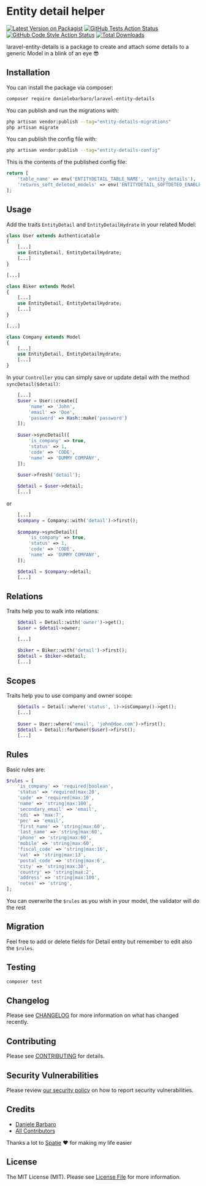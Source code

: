 # Entity detail helper

[![Latest Version on Packagist](https://img.shields.io/packagist/v/danielebarbaro/laravel-entity-details.svg?style=flat-square)](https://packagist.org/packages/danielebarbaro/laravel-entity-details)
[![GitHub Tests Action Status](https://img.shields.io/github/workflow/status/danielebarbaro/laravel-entity-details/run-tests?label=tests)](https://github.com/danielebarbaro/laravel-entity-details/actions?query=workflow%3Arun-tests+branch%3Amain)
[![GitHub Code Style Action Status](https://img.shields.io/github/workflow/status/danielebarbaro/laravel-entity-details/Check%20&%20fix%20styling?label=code%20style)](https://github.com/danielebarbaro/laravel-entity-details/actions?query=workflow%3A"Check+%26+fix+styling"+branch%3Amain)
[![Total Downloads](https://img.shields.io/packagist/dt/danielebarbaro/laravel-entity-details.svg?style=flat-square)](https://packagist.org/packages/danielebarbaro/laravel-entity-details)

laravel-entity-details is a package to create and attach some details to a generic Model in a blink of an eye 😎

## Installation

You can install the package via composer:

```bash
composer require danielebarbaro/laravel-entity-details
```

You can publish and run the migrations with:

```bash
php artisan vendor:publish --tag="entity-details-migrations"
php artisan migrate
```

You can publish the config file with:
```bash
php artisan vendor:publish --tag="entity-details-config"
```


This is the contents of the published config file:

```php
return [
    'table_name' => env('ENTITYDETAIL_TABLE_NAME', 'entity_details'),
    'returns_soft_deleted_models' => env('ENTITYDETAIL_SOFTDETED_ENABLE', false),
];
```

## Usage

Add the traits `EntityDetail` and `EntityDetailHydrate` in your related Model:

```php
class User extends Authenticatable
{
    [...]
    use EntityDetail, EntityDetailHydrate;
    [...]
}

[...]

class Biker extends Model
{
    [...]
    use EntityDetail, EntityDetailHydrate;
    [...]
}

[...]

class Company extends Model
{
    [...]
    use EntityDetail, EntityDetailHydrate;
    [...]
}
```

In your `Controller` you can simply save or update detail with the method `syncDetail($detail)`:  
```php
    [...]
    $user = User::create([
        'name' => 'John',
        'email' => 'Doe',
        'password' => Hash::make('password')
    ]);
    
    $user->syncDetail([
        'is_company' => true,
        'status' => 1,
        'code' => 'CODE',
        'name' => 'DUMMY COMPANY',
    ]);
    
    $user->fresh('detail');

    $detail = $user->detail;
    [...]
```

or

```php
    [...]
    $company = Company::with('detail')->first();
    
    $company->syncDetail([
        'is_company' => true,
        'status' => 1,
        'code' => 'CODE',
        'name' => 'DUMMY COMPANY',
    ]);

    $detail = $company->detail;
    [...]
```

## Relations
Traits help you to walk into relations:

```php
    $detail = Detail::with('owner')->get();
    $user = $detail->owner;

    [...]

    $biker = Biker::with('detail')->first();
    $detail = $biker->detail;
    [...]

```

## Scopes
Traits help you to use company and owner scope:

```php
    $details = Detail::where('status', 1)->isCompany()->get();
    [...]
    
    $user = User::where('email', 'john@doe.com')->first();
    $detail = Detail::forOwner($user)->first();
    [...]
```

## Rules
Basic rules are:

```php
$rules = [
    'is_company' => 'required|boolean',
    'status' => 'required|max:20',
    'code' => 'required|max:10',
    'name' => 'string|max:100',
    'secondary_email' => 'email',
    'sdi' => 'max:7',
    'pec' => 'email',
    'first_name' => 'string|max:60',
    'last_name' => 'string|max:60',
    'phone' => 'string|max:60',
    'mobile' => 'string|max:60',
    'fiscal_code' => 'string|max:16',
    'vat' => 'string|max:13',
    'postal_code' => 'string|max:6',
    'city' => 'string|max:30',
    'country' => 'string|max:2',
    'address' => 'string|max:100',
    'notes' => 'string',
];
```

You can overwrite the `$rules` as you wish in your model, the validator will do the rest

## Migration
Feel free to add or delete fields for Detail entity but remember to edit also the `$rules`.

## Testing

```bash
composer test
```

## Changelog

Please see [CHANGELOG](CHANGELOG.md) for more information on what has changed recently.

## Contributing

Please see [CONTRIBUTING](.github/CONTRIBUTING.md) for details.

## Security Vulnerabilities

Please review [our security policy](../../security/policy) on how to report security vulnerabilities.

## Credits

- [Daniele Barbaro](https://github.com/danielebarbaro)
- [All Contributors](../../contributors)

Thanks a lot to [Spatie](https://github.com/spatie) ❤️ for making my life easier

## License

The MIT License (MIT). Please see [License File](LICENSE.md) for more information.
